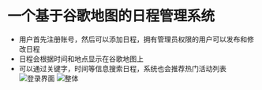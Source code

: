 # 一个基于谷歌地图的日程管理系统
+ 用户首先注册账号，然后可以添加日程，拥有管理员权限的用户可以发布和修改日程
+ 日程会根据时间和地点显示在谷歌地图上
+ 可以通过关键字，时间等信息搜索日程，系统也会推荐热门活动列表
![登录界面](https://github.com/NaughtyFishRei/EventSystem/raw/master/Photo/login.PNG)
![整体](https://github.com/NaughtyFishRei/EventSystem/raw/master/Photo/whole.PNG)
